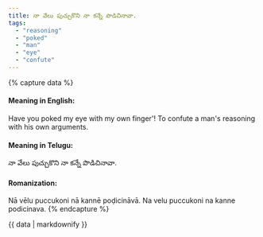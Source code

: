 ```yaml
---
title: నా వేలు పుచ్చుకొని నా కన్నే పొడిచినావా.
tags:
  - "reasoning"
  - "poked"
  - "man"
  - "eye"
  - "confute"
---
```


{% capture data %}
#### Meaning in English:
Have you poked my eye with my own finger'!
To confute a man's reasoning with his own arguments.

#### Meaning in Telugu:
నా వేలు పుచ్చుకొని నా కన్నే పొడిచినావా.

#### Romanization:
Nā vēlu puccukoni nā kannē poḍicināvā.
Na velu puccukoni na kanne podicinava.
{% endcapture %}

{{ data | markdownify }}

